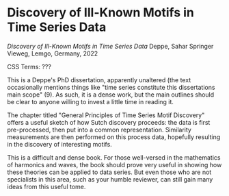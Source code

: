 # Discovery of Ill-Known Motifs in Time Series Data

*Discovery of Ill-Known Motifs in Time Series Data*
Deppe, Sahar
Springer Vieweg, Lemgo, Germany, 2022

CSS Terms: ???


This is a Deppe's PhD dissertation, apparently unaltered (the text occasionally
mentions things like "time series constitute this dissertations main scope"
(9). As such, it is a dense work, but the main outlines should be clear to
anyone willing to invest a little time in reading it.


The chapter titled "General Principles of Time Series Motif Discovery" offers a
useful sketch of how Sutch discovery proceeds: the data is first pre-processed,
then put into a common representation. Similarity measurements are then
performed on this process data, hopefully resulting in the discovery of
interesting motifs.



This is a difficult and dense book. For those well-versed in the mathematics of
harmonics and waves, the book should prove very useful in showing how these
theories can be applied to data series. But even those who are not specialists
in this area, such as your humble reviewer, can still gain many ideas from this
useful tome.
